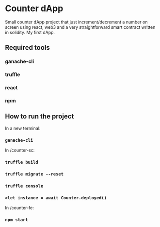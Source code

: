 # Counter dApp

Small counter dApp project that just increment/decrement a number on screen using react, web3 and a very straightforward smart contract written in solidity. My first dApp.

## Required tools

### ganache-cli
### truffle
### react
### npm

## How to run the project

In a new terminal:

### `ganache-cli`


In /counter-sc:

### `truffle build`

### `truffle migrate --reset`

### `truffle console`

### `>let instance = await Counter.deployed()`


In /counter-fe:

### `npm start`